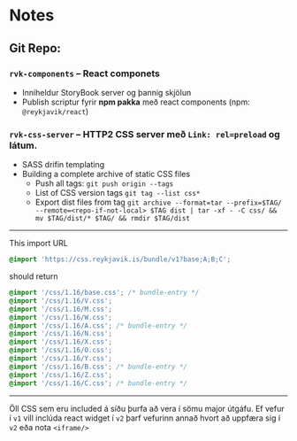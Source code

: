 # Notes

## Git Repo:

### `rvk-components` – React componets

- Inniheldur StoryBook server og þannig skjölun
- Publish scriptur fyrir **npm pakka** með react components (npm:
  `@reykjavik/react`)

### `rvk-css-server` – HTTP2 CSS server með `Link: rel=preload` og látum.

- SASS drifin templating
- Building a complete archive of static CSS files
  - Push all tags: `git push origin --tags`
  - List of CSS version tags `git tag --list css*`
  - Export dist files from tag
    `git archive --format=tar --prefix=$TAG/ --remote=<repo-if-not-local> $TAG dist | tar -xf - -C css/ && mv $TAG/dist/* $TAG/ && rmdir $TAG/dist`

---

This import URL

```css
@import 'https://css.reykjavik.is/bundle/v1?base;A;B;C';
```

should return

```css
@import '/css/1.16/base.css'; /* bundle-entry */
@import '/css/1.16/V.css';
@import '/css/1.16/M.css';
@import '/css/1.16/W.css';
@import '/css/1.16/A.css'; /* bundle-entry */
@import '/css/1.16/N.css';
@import '/css/1.16/X.css';
@import '/css/1.16/O.css';
@import '/css/1.16/Y.css';
@import '/css/1.16/B.css'; /* bundle-entry */
@import '/css/1.16/Z.css';
@import '/css/1.16/C.css'; /* bundle-entry */
```

---

Öll CSS sem eru included á síðu þurfa að vera í sömu major útgáfu. Ef vefur í
`v1` vill inclúda react widget í `v2` þarf vefurinn annað hvort að uppfæra sig
í `v2` eða nota `<iframe/>`
